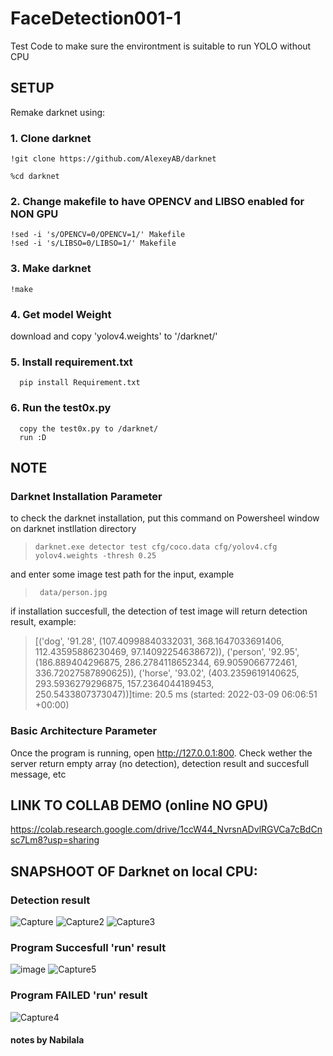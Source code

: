 # FaceDetection001-1
Test Code to make sure the environtment is suitable to run YOLO without CPU

## SETUP
<!--   Change current_path on the code to <working directory> 

  ![image](https://user-images.githubusercontent.com/64402575/157387253-16204722-f290-47df-a919-69322dbfdfb0.png)

OR -->
  
Remake darknet using:
  
  ### 1. Clone darknet
    !git clone https://github.com/AlexeyAB/darknet

    %cd darknet
  ### 2. Change makefile to have OPENCV and LIBSO enabled for NON GPU
    !sed -i 's/OPENCV=0/OPENCV=1/' Makefile
    !sed -i 's/LIBSO=0/LIBSO=1/' Makefile

  ### 3. Make darknet
    !make

  ### 4. Get model Weight
   download and copy 'yolov4.weights' to '/darknet/'
  
  ### 5. Install requirement.txt
      pip install Requirement.txt
   
  ### 6. Run the test0x.py
      copy the test0x.py to /darknet/
      run :D
  
## NOTE
### Darknet Installation Parameter
to check the darknet installation, put this command on Powersheel window on darknet instllation directory
>     darknet.exe detector test cfg/coco.data cfg/yolov4.cfg yolov4.weights -thresh 0.25
and enter some image test path for the input, example
>      data/person.jpg
if installation succesfull, the detection of test image will return detection result, example:
> [('dog',
  '91.28',
  (107.40998840332031,
   368.1647033691406,
   112.43595886230469,
   97.14092254638672)),
 ('person',
  '92.95',
  (186.889404296875, 286.2784118652344, 69.9059066772461, 336.72027587890625)),
 ('horse',
  '93.02',
  (403.2359619140625,
   293.5936279296875,
   157.2364044189453,
   250.5433807373047))]time: 20.5 ms (started: 2022-03-09 06:06:51 +00:00)

### Basic Architecture Parameter
Once the program is running, open http://127.0.0.1:800.
Check wether the server return empty array (no detection), detection result and succesfull message, etc

## LINK TO COLLAB DEMO (online NO GPU)
https://colab.research.google.com/drive/1ccW44_NvrsnADvlRGVCa7cBdCnsc7Lm8?usp=sharing

## SNAPSHOOT OF Darknet on local CPU:
### Detection result
![Capture](https://user-images.githubusercontent.com/64402575/158035414-013f64f2-f8d5-4a4e-8cec-1c6cb72e8e6f.PNG)
![Capture2](https://user-images.githubusercontent.com/64402575/158035413-07ffc019-98fe-43f6-82c0-03020893f924.PNG)
![Capture3](https://user-images.githubusercontent.com/64402575/158035410-c6bb9005-f022-43e3-864b-cacd5f54e36a.PNG)

### Program Succesfull 'run' result
![image](https://user-images.githubusercontent.com/64402575/158035383-4d017db3-7ea3-4ba3-8645-0d5771250de5.png)
![Capture5](https://user-images.githubusercontent.com/64402575/158035400-5ef3553e-3d75-4230-ae5e-27b3393d9690.PNG)

### Program FAILED 'run' result
![Capture4](https://user-images.githubusercontent.com/64402575/158035406-1b34bfd5-d897-4d32-a6b9-865dec691311.PNG)
#### notes by Nabilala
